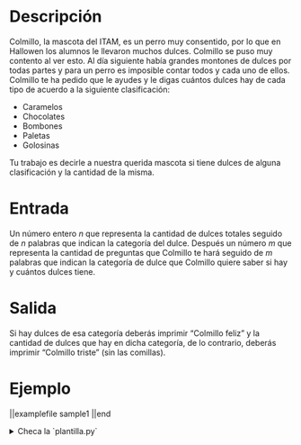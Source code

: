 # Descripción

Colmillo, la mascota del ITAM, es un perro muy consentido, por lo que en Hallowen los alumnos le llevaron muchos dulces. Colmillo se puso muy contento al ver esto. Al día siguiente había grandes montones de dulces por todas partes y para un perro es imposible contar todos y cada uno de ellos. Colmillo te ha pedido que le ayudes y le digas cuántos dulces hay de cada tipo de acuerdo a la siguiente clasificación:

- Caramelos
- Chocolates
- Bombones
- Paletas
- Golosinas

Tu trabajo es decirle a nuestra querida mascota si tiene dulces de alguna clasificación y la cantidad de la misma.

# Entrada

Un número entero $n$ que representa la cantidad de dulces totales seguido de $n$ palabras que indican la categoría del dulce.
Después un número $m$ que representa la cantidad de preguntas que Colmillo te hará seguido de $m$ palabras que indican la categoría de dulce que Colmillo quiere saber si hay y cuántos dulces tiene.

# Salida

Si hay dulces de esa categoría deberás imprimir “Colmillo feliz” y la cantidad de dulces que hay en dicha categoría, de lo contrario, deberás imprimir “Colmillo triste” (sin las comillas).

# Ejemplo

||examplefile
sample1
||end

<details><summary>Checa la `plantilla.py`</summary>

{{plantilla.py}}

</details>
